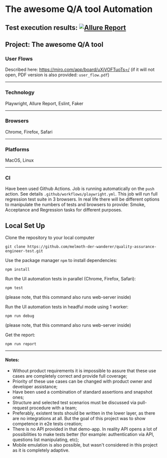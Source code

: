 # The awesome Q/A tool Automation
Test execution results: [![Allure Report](https://img.shields.io/badge/Allure%20Report-deployed-yellowgreen)](https://melmoth-der-wanderer.github.io/quality-assurance-engineer-test/)
---
Project: The awesome Q/A tool
---

### User Flows
Described here: https://miro.com/app/board/uXjVOFTuoTs=/
(if it will not open, PDF version is also provided: `user_flow.pdf`)

---

### Technology
Playwright, Allure Report, Eslint, Faker

---

### Browsers
Chrome, Firefox, Safari

---

### Platforms
MacOS, Linux

---

### CI
Have been used Github Actions. Job is running automatically on the `push` action. See details `.github/workflows/playwright.yml`. This job will run full regression test suite in 3 browsers. In real life there will be different options to manipulate the numbers of tests and browsers to provide: Smoke, Acceptance and Regression tasks for different purposes.

## Local Set Up

Clone the repository to your local computer
```
git clone https://github.com/melmoth-der-wanderer/quality-assurance-engineer-test.git
```

Use the package manager `npm` to install dependencies:
```
npm install
```

Run the UI automation tests in parallel (Chrome, Firefox, Safari):
```
npm test
```
(please note, that this command also runs web-server inside)

Run the UI automation tests in headful mode using 1 worker:
```
npm run debug
```
(please note, that this command also runs web-server inside)

Get the report:
```
npm run report
```
---

#### Notes:

- Without product requirements it is impossible to assure that these use cases are completely correct and provide full coverage;
- Priority of these use cases can be changed with product owner and developer assistance;
- Have been used a combination of standard assertions and snapshot ones;
- Structure and selected test scenarios must be discussed via pull-request procedure with a team;
- Preferably, existent tests should be written in the lower layer, as there are no integrations at all. But the goal of this project was to show competence in e2e tests creation;
- There is no API provided in that demo-app. In reality API opens a lot of possibilities to make tests better (for example: authentication via API, questions list manipulating, etc);
- Mobile emulation is also possible, but wasn't considered in this project as it is completely adaptive.

